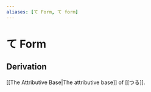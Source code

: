 ```yaml
---
aliases: [て Form, て form]
---
```

# て Form
## Derivation
[[The Attributive Base|The attributive base]] of [[つる]].